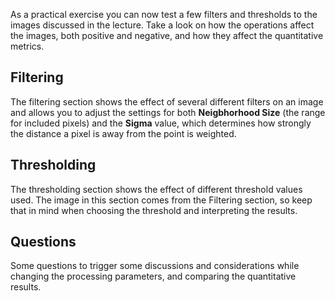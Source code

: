 As a practical exercise you can now test a few filters and thresholds to the images discussed in the lecture. Take a look on how the operations affect the images, both positive and negative, and how they affect the quantitative metrics.
## Filtering
The filtering section shows the effect of several different filters on an image and allows you to adjust the settings for both __Neigbhorhood Size__ (the range for included pixels) and the __Sigma__ value, which determines how strongly the distance a pixel is away from the point is weighted.
## Thresholding
The thresholding section shows the effect of different threshold values used. The image in this section comes from the Filtering section, so keep that in mind when choosing the threshold and interpreting the results.
## Questions
Some questions to trigger some discussions and considerations while changing the processing parameters, and comparing the quantitative results.